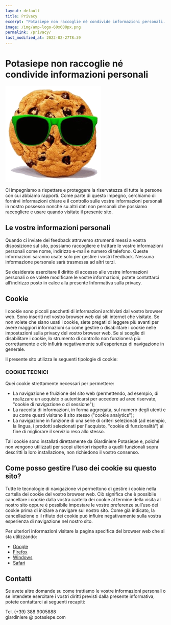 ```yaml
---
layout: default
title: Privacy
excerpt: "Potasiepe non raccoglie né condivide informazioni personali. Il presente sito utilizza esclusivamente cookie tecnici."
image: /img/amp-logo-60x600px.png
permalink: /privacy/
last_modified_at: 2022-02-27T8:39
---
```

# Potasiepe non raccoglie né condivide informazioni personali
![green cookie](/img/cookie.png  "green cookie")

Ci impegniamo a rispettare e proteggere la riservatezza di tutte le persone con cui abbiamo rapporti. Come parte di questo impegno, cerchiamo di fornirvi informazioni chiare e il controllo sulle vostre informazioni personali in nostro possesso nonché su altri dati non personali che possiamo raccogliere e usare quando visitate il presente sito.

## Le vostre informazioni personali

Quando ci inviate dei feedback attraverso strumenti messi a vostra disposizione sul sito, possiamo raccogliere e trattare le vostre informazioni personali come nome, indirizzo e-mail e numero di telefono. Queste informazioni saranno usate solo per gestire i vostri feedback. Nessuna informazione personale sarà trasmessa ad altri terzi.  

Se desiderate esercitare il diritto di accesso alle vostre informazioni personali o se volete modificare le vostre informazioni, potete contattarci all’indirizzo posto in calce alla presente Informativa sulla privacy.

## Cookie

I cookie sono piccoli pacchetti di informazioni archiviati dal vostro browser web. Sono inseriti nel vostro browser web dai siti internet che visitate. Se non volete che siano usati i cookie, siete pregati di leggere più avanti per avere maggiori informazioni su come gestire o disabilitare i cookie nelle impostazioni sulla privacy del vostro browser web. Se si sceglie di disabilitare i cookie, lo strumento di controllo non funzionerà più correttamente e ciò influirà negativamente sull’esperienza di navigazione in generale.

Il presente sito utilizza le seguenti tipologie di cookie:

### COOKIE TECNICI

Quei cookie strettamente necessari per permettere:

+ La navigazione e fruizione del sito web (permettendo, ad esempio, di realizzare un acquisto o autenticarsi per accedere ad aree riservate, "cookie di navigazione o di sessione");
+ La raccolta di informazioni, in forma aggregata, sul numero degli utenti e su come questi visitano il sito stesso ("cookie analytics");
+ La navigazione in funzione di una serie di criteri selezionati (ad esempio, la lingua, i prodotti selezionati per l'acquisto, "cookie di funzionalità") al fine di migliorare il servizio reso allo stesso.

Tali cookie sono installati direttamente da Giardiniere Potasiepe e, poiché non vengono utilizzati per scopi ulteriori rispetto a quelli funzionali sopra descritti la loro installazione, non richiedono il vostro consenso.

## Come posso gestire l’uso dei cookie su questo sito?

Tutte le tecnologie di navigazione vi permettono di gestire i cookie nella cartella dei cookie del vostro browser web. Ciò significa che è possibile cancellare i cookie dalla vostra cartella dei cookie al termine della visita al nostro sito oppure è possibile impostare le vostre preferenze sull’uso dei cookie prima di iniziare a navigare sul nostro sito. Come già indicato, la cancellazione o il rifiuto dei cookie può influire negativamente sulla vostra esperienza di navigazione nel nostro sito.

Per ulteriori informazioni visitare la pagina specifica del browser web che si sta utilizzando:

<ul>
<li><a href="http://www.google.com/intl/en/chrome/browser/privacy/" target="_blank" rel="noopener" aria-label="Google">Google</a></li>
<li><a href="http://support.mozilla.com/en-US/kb/Cookies#w_cookie-settings" target="_blank" rel="noopener" aria-label="Firefox" rel="noopener">Firefox</a></li>
<li><a href="http://windows.microsoft.com/en-US/windows-vista/Block-or-allow-cookies" target="_blank" rel="noopener" aria-label="Windows">Windows</a></li>
<li><a href="http://www.apple.com/safari/features.html#security" target="_blank" rel="noopener" aria-label="Safari">Safari</a></li>
</ul>

## Contatti

Se avete altre domande su come trattiamo le vostre informazioni personali o se intendete esercitare i vostri diritti previsti dalla presente informativa, potete contattarci ai seguenti recapiti:

Tel. (+39) 388 9005888 <br>
giardiniere &#64; potasiepe.com
